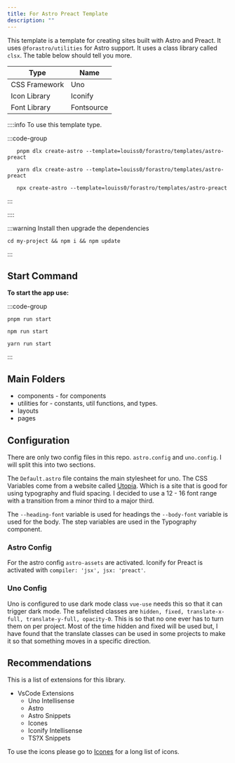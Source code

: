 ```yaml
---
title: For Astro Preact Template
description: ""
---
```


This template is a template for creating sites built with Astro and Preact. It uses `@forastro/utilities` for Astro support.
It uses a class library called `clsx`. The table below should tell you more.

| Type          | Name       |
| ------------- | ---------- |
| CSS Framework | Uno        |
| Icon Library  | Iconify    |
| Font Library  | Fontsource |

::::info To use this template type.

:::code-group

```[pnpm] shell
   pnpm dlx create-astro --template=louiss0/forastro/templates/astro-preact
```

```[yarn] shell
   yarn dlx create-astro --template=louiss0/forastro/templates/astro-preact
```

```[npm] shell
   npx create-astro --template=louiss0/forastro/templates/astro-preact
```

:::

::::

:::warning Install then upgrade the dependencies

```shell
cd my-project && npm i && npm update
```

:::

## Start Command

**To start the app use:**

:::code-group

```[pnpm] shell
pnpm run start
```

```[npm] shell
npm run start
```

```[yarn] shell
yarn run start
```

:::

## Main Folders

- components - for components
- utilities for - constants, util functions, and types.
- layouts
- pages

## Configuration

There are only two config files in this repo. `astro.config` and `uno.config`. I will split this into two sections.

The `Default.astro` file contains the main stylesheet for uno.
The CSS Variables come from a website called [Utopia](https://utopia.fyi/).
Which is a site that is good for using typography and fluid spacing.
I decided to use a 12 - 16 font range with a transition from a minor third to a major third.

The `--heading-font` variable is used for headings the `--body-font` variable is used for the body.
The step variables are used in the Typography component.

### Astro Config

For the astro config `astro-assets` are activated. Iconify for Preact is activated with `compiler: 'jsx', jsx: 'preact'`.

### Uno Config

Uno is configured to use dark mode class `vue-use` needs this so that it can trigger dark mode.
The safelisted classes are `hidden, fixed, translate-x-full, translate-y-full, opacity-0`.
This is so that no one ever has to turn them on per project.
Most of the time hidden and fixed will be used but,
I have found that the translate classes can be used in some projects to make it so that something moves in a specific direction.

## Recommendations

This is a list of extensions for this library.

- VsCode Extensions
  - Uno Intellisense
  - Astro
  - Astro Snippets
  - Icones
  - Iconify Intellisense
  - TS?X Snippets

To use the icons please go to [Icones](https://icones.netlify.app/) for a long list of icons.
